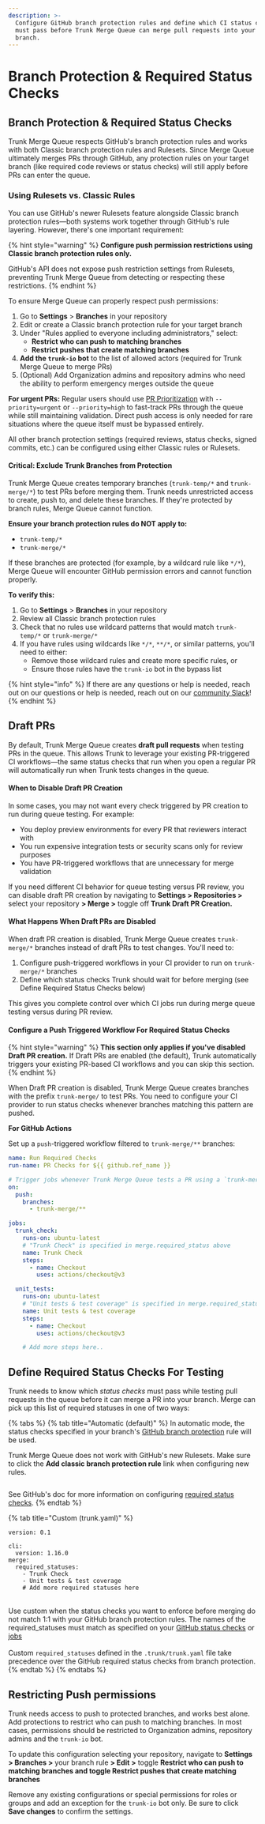```yaml
---
description: >-
  Configure GitHub branch protection rules and define which CI status checks
  must pass before Trunk Merge Queue can merge pull requests into your protected
  branch.
---
```


# Branch Protection & Required Status Checks

## Branch Protection & Required Status Checks

Trunk Merge Queue respects GitHub's branch protection rules and works with both Classic branch protection rules and Rulesets. Since Merge Queue ultimately merges PRs through GitHub, any protection rules on your target branch (like required code reviews or status checks) will still apply before PRs can enter the queue.

### Using Rulesets vs. Classic Rules

You can use GitHub's newer Rulesets feature alongside Classic branch protection rules—both systems work together through GitHub's rule layering. However, there's one important requirement:

{% hint style="warning" %}
**Configure push permission restrictions using Classic branch protection rules only.**

GitHub's API does not expose push restriction settings from Rulesets, preventing Trunk Merge Queue from detecting or respecting these restrictions.
{% endhint %}

To ensure Merge Queue can properly respect push permissions:

1. Go to **Settings** > **Branches** in your repository
2. Edit or create a Classic branch protection rule for your target branch
3. Under "Rules applied to everyone including administrators," select:
   * **Restrict who can push to matching branches**
   * **Restrict pushes that create matching branches**
4. **Add the `trunk-io` bot** to the list of allowed actors (required for Trunk Merge Queue to merge PRs)
5. (Optional) Add Organization admins and repository admins who need the ability to perform emergency merges outside the queue

**For urgent PRs:** Regular users should use [PR Prioritization](../pr-prioritization.md) with `--priority=urgent` or `--priority=high` to fast-track PRs through the queue while still maintaining validation. Direct push access is only needed for rare situations where the queue itself must be bypassed entirely.

All other branch protection settings (required reviews, status checks, signed commits, etc.) can be configured using either Classic rules or Rulesets.

#### Critical: Exclude Trunk Branches from Protection

Trunk Merge Queue creates temporary branches (`trunk-temp/*` and `trunk-merge/*`) to test PRs before merging them. Trunk needs unrestricted access to create, push to, and delete these branches. If they're protected by branch rules, Merge Queue cannot function.

**Ensure your branch protection rules do NOT apply to:**

* `trunk-temp/*`
* `trunk-merge/*`

If these branches are protected (for example, by a wildcard rule like `*/*`), Merge Queue will encounter GitHub permission errors and cannot function properly.

**To verify this:**

1. Go to **Settings** > **Branches** in your repository
2. Review all Classic branch protection rules
3. Check that no rules use wildcard patterns that would match `trunk-temp/*` or `trunk-merge/*`&#x20;
4. If you have rules using wildcards like `*/*`, `**/*`, or similar patterns, you'll need to either:
   * Remove those wildcard rules and create more specific rules, or
   * Ensure those rules have the `trunk-io` bot in the bypass list

{% hint style="info" %}
If there are any questions or help is needed, reach out on our questions or help is needed, reach out on our [community Slack](https://slack.trunk.io/)!
{% endhint %}

## Draft PRs

By default, Trunk Merge Queue creates **draft pull requests** when testing PRs in the queue. This allows Trunk to leverage your existing PR-triggered CI workflows—the same status checks that run when you open a regular PR will automatically run when Trunk tests changes in the queue.

#### When to Disable Draft PR Creation

In some cases, you may not want every check triggered by PR creation to run during queue testing. For example:

* You deploy preview environments for every PR that reviewers interact with
* You run expensive integration tests or security scans only for review purposes
* You have PR-triggered workflows that are unnecessary for merge validation

If you need different CI behavior for queue testing versus PR review, you can disable draft PR creation by navigating to **Settings > Repositories >** select your repository **> Merge >** toggle off **Trunk Draft PR Creation.**

#### What Happens When Draft PRs are Disabled

When draft PR creation is disabled, Trunk Merge Queue creates `trunk-merge/*` branches instead of draft PRs to test changes. You'll need to:

1. Configure push-triggered workflows in your CI provider to run on `trunk-merge/*` branches
2. Define which status checks Trunk should wait for before merging (see Define Required Status Checks below)

This gives you complete control over which CI jobs run during merge queue testing versus during PR review.

#### Configure a Push Triggered Workflow For Required Status Checks

{% hint style="warning" %}
**This section only applies if you've disabled Draft PR creation.** If Draft PRs are enabled (the default), Trunk automatically triggers your existing PR-based CI workflows and you can skip this section.
{% endhint %}

When Draft PR creation is disabled, Trunk Merge Queue creates branches with the prefix `trunk-merge/` to test PRs. You need to configure your CI provider to run status checks whenever branches matching this pattern are pushed.

**For GitHub Actions**

Set up a `push`-triggered workflow filtered to `trunk-merge/**` branches:

```yaml
name: Run Required Checks
run-name: PR Checks for ${{ github.ref_name }}

# Trigger jobs whenever Trunk Merge Queue tests a PR using a `trunk-merge/` branch
on:
  push:
    branches:
      - trunk-merge/**

jobs:
  trunk_check:
    runs-on: ubuntu-latest
    # "Trunk Check" is specified in merge.required_status above
    name: Trunk Check
    steps:
      - name: Checkout
        uses: actions/checkout@v3

  unit_tests:
    runs-on: ubuntu-latest
    # "Unit tests & test coverage" is specified in merge.required_status above
    name: Unit tests & test coverage
    steps:
      - name: Checkout
        uses: actions/checkout@v3

    # Add more steps here..    
```

## Define Required Status Checks For Testing

Trunk needs to know which _status checks_ must pass while testing pull requests in the queue before it can merge a PR into your branch. Merge can pick up this list of required statuses in one of two ways:

{% tabs %}
{% tab title="Automatic (default)" %}
In automatic mode, the status checks specified in your branch's [GitHub branch protection](https://docs.github.com/en/repositories/configuring-branches-and-merges-in-your-repository/managing-protected-branches/about-protected-branches#require-status-checks-before-merging) rule will be used.

Trunk Merge Queue does not work with GitHub's new Rulesets. Make sure to click the **Add classic branch protection rule** link when configuring new rules.

<figure><img src="../../.gitbook/assets/cubesGreen (3).png" alt=""><figcaption></figcaption></figure>

See GitHub's doc for more information on configuring [required status checks](https://docs.github.com/en/repositories/configuring-branches-and-merges-in-your-repository/managing-protected-branches/about-protected-branches#require-status-checks-before-merging).
{% endtab %}

{% tab title="Custom (trunk.yaml)" %}
```
version: 0.1 
```

```
cli:
  version: 1.16.0
merge: 
  required_statuses:
    - Trunk Check 
    - Unit tests & test coverage
    # Add more required statuses here
```

\
Use custom when the status checks you want to enforce before merging do not match 1:1 with your GitHub branch protection rules. The names of the required\_statuses must match as specified on your [GitHub status checks](https://docs.github.com/en/pull-requests/collaborating-with-pull-requests/collaborating-on-repositories-with-code-quality-features/about-status-checks) or [jobs](https://docs.github.com/en/actions/learn-github-actions/understanding-github-actions#jobs)\
\
Custom `required_statuses` defined in the `.trunk/trunk.yaml` file take precedence over the GitHub required status checks from branch protection.
{% endtab %}
{% endtabs %}

## Restricting Push permissions

Trunk needs access to push to protected branches, and works best alone. Add protections to restrict who can push to matching branches. In most cases, permissions should be restricted to Organization admins, repository admins and the `trunk-io` bot.

To update this configuration selecting your repository, navigate to **Settings** **> Branches >** your branch rule **> Edit >** toggle **Restrict who can push to matching branches and toggle  Restrict pushes that create matching branches**

Remove any existing configurations or special permissions for roles or groups and add an exception for the `trunk-io` bot only. Be sure to click **Save changes** to confirm the settings.

<figure><img src="../../.gitbook/assets/docs-mq-restrict-push.png" alt=""><figcaption></figcaption></figure>
